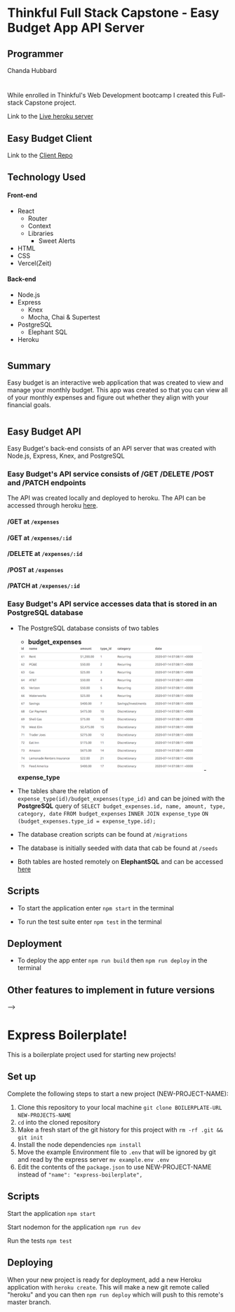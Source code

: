 # Thinkful Full Stack Capstone - Easy Budget App API Server

## Programmer
Chanda Hubbard

# 

While enrolled in Thinkful's Web Development bootcamp I created this Full-stack Capstone project.  

Link to the [Live heroku server](https://fast-garden-40399.herokuapp.com/)

## Easy Budget Client
Link to the [Client Repo](https://github.com/ChandaHubbard/Easy-Budget-Client)

## Technology Used
#### Front-end
- React
    - Router
    - Context
    - Libraries
        - Sweet Alerts
- HTML
- CSS
- Vercel(Zeit)

#### Back-end
- Node.js
- Express
    - Knex
    - Mocha, Chai & Supertest
- PostgreSQL
    - Elephant SQL
- Heroku

# 

## Summary

Easy budget is an interactive web application that was created to view and manage your monthly budget.  This app was created so that you can view all of your monthly expenses and figure out whether they align with your financial goals.

# 

## Easy Budget API

Easy Budget's back-end consists of an API server that was created with Node.js, Express, Knex, and PostgreSQL

### Easy Budget's API service consists of /GET /DELETE /POST and /PATCH endpoints

The API was created locally and deployed to heroku.  The API can be accessed through heroku [here](https://fast-garden-40399.herokuapp.com/).

#### /GET at `/expenses`
#### /GET at `/expenses/:id`
#### /DELETE at `/expenses/:id`
#### /POST at `/expenses`
#### /PATCH at `/expenses/:id`

### Easy Budget's API service accesses data that is stored in an PostgreSQL database
- The PostgreSQL database consists of two tables 
    - <b>budget_expenses</b> 
    <img src="images/budget_expenses.png" alt="budget_expenses table" width="420px">
    - <b>expense_type</b> 
- The tables share the relation of `expense_type(id)/budget_expenses(type_id)` and can be joined with the <b>PostgreSQL</b> query of 
`SELECT budget_expenses.id, name, amount, type, category, date`
    `FROM budget_expenses` 
    `INNER JOIN expense_type` 
    `ON (budget_expenses.type_id = expense_type.id);`

- The database creation scripts can be found at `/migrations`
- The database is initially seeded with data that cab be found at `/seeds`
- Both tables are hosted remotely on <b>ElephantSQL</b> and can be accessed [here](postgres://ymzzpjmz:kUdfw2...@hanno.db.elephantsql.com:5432/ymzzpjmz)
<!-- 

Documentation of your API.


 -->

## Scripts

- To start the application enter `npm start` in the terminal

- To run the test suite enter `npm test` in the terminal

## Deployment

- To deploy the app enter `npm run build` then `npm run deploy` in the terminal




## Other features to implement in future versions

<!-- [ ] Figure out how to handle edge cases for movie input
<br/>
[ ] Incorporate an additional API that will let the user know which streaming service currently offers their movie selection for viewing. -->

 -->


# Express Boilerplate!

This is a boilerplate project used for starting new projects!

## Set up

Complete the following steps to start a new project (NEW-PROJECT-NAME):

1. Clone this repository to your local machine `git clone BOILERPLATE-URL NEW-PROJECTS-NAME`
2. `cd` into the cloned repository
3. Make a fresh start of the git history for this project with `rm -rf .git && git init`
4. Install the node dependencies `npm install`
5. Move the example Environment file to `.env` that will be ignored by git and read by the express server `mv example.env .env`
6. Edit the contents of the `package.json` to use NEW-PROJECT-NAME instead of `"name": "express-boilerplate",`

## Scripts

Start the application `npm start`

Start nodemon for the application `npm run dev`

Run the tests `npm test`

## Deploying

When your new project is ready for deployment, add a new Heroku application with `heroku create`. This will make a new git remote called "heroku" and you can then `npm run deploy` which will push to this remote's master branch.
